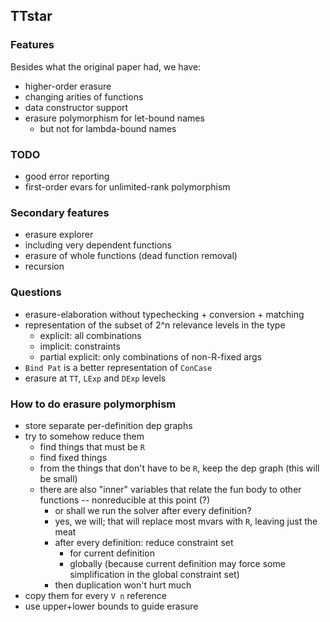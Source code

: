 ## TTstar

### Features

Besides what the original paper had, we have:
* higher-order erasure
* changing arities of functions
* data constructor support
* erasure polymorphism for let-bound names
    * but not for lambda-bound names

### TODO
* good error reporting
* first-order evars for unlimited-rank polymorphism

### Secondary features
* erasure explorer
* including very dependent functions
* erasure of whole functions (dead function removal)
* recursion

### Questions
* erasure-elaboration without typechecking + conversion + matching
* representation of the subset of 2^n relevance levels in the type
    * explicit: all combinations
    * implicit: constraints
    * partial explicit: only combinations of non-R-fixed args
* `Bind Pat` is a better representation of `ConCase`
* erasure at `TT`, `LExp` and `DExp` levels

### How to do erasure polymorphism
* store separate per-definition dep graphs
* try to somehow reduce them
    * find things that must be `R`
    * find fixed things
    * from the things that don't have to be `R`, keep the dep graph (this will be small)
    * there are also "inner" variables that relate the fun body to other functions -- nonreducible at this point (?)
        * or shall we run the solver after every definition?
        * yes, we will; that will replace most mvars with `R`, leaving just the meat
        * after every definition: reduce constraint set
            * for current definition
            * globally (because current definition may force some simplification in the global constraint set)
        * then duplication won't hurt much
* copy them for every `V n` reference
* use upper+lower bounds to guide erasure
